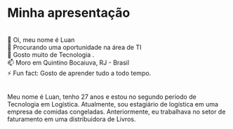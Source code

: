 <Html> 
<body>
 <head> 
 <h1> Minha apresentação</h1>
</head>
<br>
 👋 Oi, meu nome é Luan <br>
 👀 Procurando uma oportunidade na área de TI <br>
 💞️ Gosto muito de Tecnologia .<br>
 📫 Moro em Quintino Bocaiuva, RJ - Brasil <br>
 ⚡ Fun fact: Gosto de aprender tudo a todo tempo. <br>
<br>
<p>Meu nome é Luan, tenho  27 anos e estou no segundo periodo de Tecnologia em Logística. Atualmente, sou estagiário de logística em uma empresa de comidas congeladas. 
  Anteriormente, eu trabalhava no setor de faturamento em uma distribuidora de Livros. </p>
<br> 
</body>
</html>
